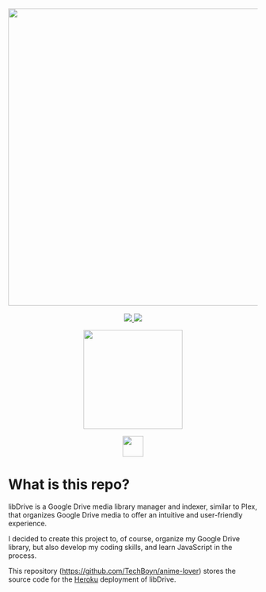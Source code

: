 <a href="#">
  <h3 align="center">
    <img src="https://i.ibb.co/HVB5Dw1/lib-Drive-Header.png" width="600px" />
  </h3>
</a>
<p align="center">
  <a href="https://github.com/TechBoyn/anime-lover/releases">
    <img src="https://img.shields.io/github/downloads/TechBoyn/anime-lover/total?color=%234197fe&style=for-the-badge" />
  </a>
  <a href="https://github.com/TechBoyn/anime-lover/releases/latest">
    <img src="https://img.shields.io/github/v/release/TechBoyn/anime-lover?color=%234197fe&style=for-the-badge" />
  </a>
</p>
<p align="center">
  <a href="https://heroku.com/deploy?template=https://github.com/TechBoyn/anime-lover-heroku">
    <img src="https://img.shields.io/badge/Deploy%20To%20Heroku-blueviolet?style=for-the-badge&logo=heroku" width="200" />
  </a>
</p>
<p align="center">
  <a href="https://t.me/">
    <img src="https://upload.wikimedia.org/wikipedia/commons/thumb/8/82/Telegram_logo.svg/42px-Telegram_logo.svg.png" width="42" />
  </a>
</p>

# What is this repo?

libDrive is a Google Drive media library manager and indexer, similar to Plex, that organizes Google Drive media to offer an intuitive and user-friendly experience.

I decided to create this project to, of course, organize my Google Drive library, but also develop my coding skills, and learn JavaScript in the process.

This repository (<https://github.com/TechBoyn/anime-lover>) stores the source code for the [Heroku](https://heroku.com) deployment of libDrive.
